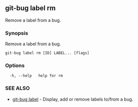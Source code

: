 ## git-bug label rm

Remove a label from a bug.

### Synopsis

Remove a label from a bug.

```
git-bug label rm [ID] LABEL... [flags]
```

### Options

```
  -h, --help   help for rm
```

### SEE ALSO

* [git-bug label](git-bug_label.md)	 - Display, add or remove labels to/from a bug.

